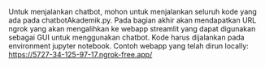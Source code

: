 Untuk menjalankan chatbot, mohon untuk menjalankan seluruh kode yang ada pada chatbotAkademik.py. Pada bagian akhir akan mendapatkan URL ngrok yang akan mengalihkan ke webapp streamlit yang dapat digunakan sebagai GUI untuk menggunakan chatbot. Kode harus dijalankan pada environment jupyter notebook. Contoh webapp yang telah dirun locally: https://5727-34-125-97-17.ngrok-free.app/
